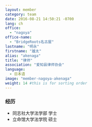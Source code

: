 ```yaml
---
layout: member
category: team
date: 2016-08-21 14:50:21 -0700
lang: ch
office:
  - "nagoya"
office-name:
  - "BridgeRoots名古屋"
lastname: "明永"
firstname: "雄太"
alias: "akenaga"
title: "律师"
association: "爱知县律师协会"
language:
  - 日本语
image: "member-nagoya-akenaga"
weight: 14 #this is for sorting order
---
```


### 经历

- 同志社大学法学部 学士
- 立命馆大学法学院 硕士
